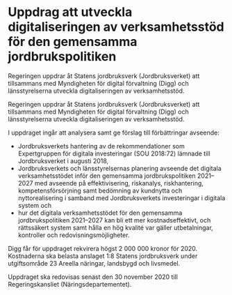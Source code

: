 # Uppdrag att utveckla digitaliseringen av verksamhetsstöd för den gemensamma jordbrukspolitiken

Regeringen uppdrar åt Statens jordbruksverk (Jordbruksverket) att tillsammans med Myndigheten för digital förvaltning (Digg) och länsstyrelserna utveckla digitaliseringen av verksamhetsstöd.

Regeringen uppdrar åt Statens jordbruksverk (Jordbruksverket) att tillsammans med Myndigheten för digital förvaltning (Digg) och länsstyrelserna utveckla digitaliseringen av verksamhetsstöd.

I uppdraget ingår att analysera samt ge förslag till förbättringar avseende:

* Jordbruksverkets hantering av de rekommendationer som Expertgruppen för digitala investeringar (SOU 2018:72) lämnade till Jordbruksverket i augusti 2018,
* Jordbruksverkets och länsstyrelsernas planering avseende det digitala verksamhetsstödet inför den gemensamma jordbrukspolitiken 2021–2027 med avseende på effektivisering, riskanalys, riskhantering, kompetensförsörjning samt bedömning av kundnytta och nyttorealisering i samband med Jordbruksverkets investeringar i digitala system och
* hur det digitala verksamhetsstödet för den gemensamma jordbrukspolitiken 2021–2027 kan bli ett mer kostnadseffektivt, och rättssäkert system samt hålla en hög kvalité var gäller utbetalningar, kontroller och redovisningsmöjligheter.

Digg får för uppdraget rekvirera högst 2 000 000 kronor för 2020. Kostnaderna ska belasta anslaget 1:8 Statens jordbruksverk under utgiftsområde 23 Areella näringar, landsbygd och livsmedel.

Uppdraget ska redovisas senast den 30 november 2020 till Regeringskansliet (Näringsdepartementet).
